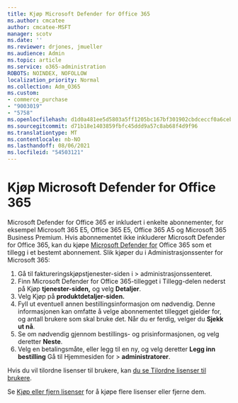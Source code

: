 ```yaml
---
title: Kjøp Microsoft Defender for Office 365
ms.author: cmcatee
author: cmcatee-MSFT
manager: scotv
ms.date: ''
ms.reviewer: drjones, jmueller
ms.audience: Admin
ms.topic: article
ms.service: o365-administration
ROBOTS: NOINDEX, NOFOLLOW
localization_priority: Normal
ms.collection: Adm_O365
ms.custom:
- commerce_purchase
- "9003019"
- "5758"
ms.openlocfilehash: d1d0a481ee5d5803a5ff1205bc167bf301902cbdceccf0a6ceb8497ebc65e54a
ms.sourcegitcommit: d71b18e1403859fbfc45ddd9a57c8ab68f4d9f96
ms.translationtype: MT
ms.contentlocale: nb-NO
ms.lasthandoff: 08/06/2021
ms.locfileid: "54503121"
---
```

# <a name="purchase-microsoft-defender-for-office-365"></a>Kjøp Microsoft Defender for Office 365

Microsoft Defender for Office 365 er inkludert i enkelte abonnementer, for eksempel Microsoft 365 E5, Office 365 E5, Office 365 A5 og Microsoft 365 Business Premium. Hvis abonnementet ikke inkluderer Microsoft Defender for Office 365, kan du kjøpe [Microsoft Defender for](/microsoft-365/security/office-365-security/office-365-atp) Office 365 som et tillegg i et bestemt abonnement. Slik kjøper du i Administrasjonssenter for Microsoft 365:

1. Gå til faktureringskjøpstjenester-siden i   >  [](https://go.microsoft.com/fwlink/p/?linkid=868433) administrasjonssenteret.
2. Finn Microsoft Defender for Office 365-tillegget i Tillegg-delen nederst på Kjøp **tjenester-siden,** og velg **Detaljer**. 
3. Velg Kjøp på **produktdetaljer-siden.**
4. Fyll ut eventuell annen bestillingsinformasjon om nødvendig. Denne informasjonen kan omfatte å velge abonnementet tillegget gjelder for, og antall brukere som skal bruke det. Når du er ferdig, velger du **Sjekk ut nå**.
5. Se om nødvendig gjennom bestillings- og prisinformasjonen, og velg deretter **Neste**.
6. Velg en betalingsmåte, eller legg til en ny, og velg deretter **Legg inn bestilling** Gå til Hjemmesiden for  >  **administratorer**.

Hvis du vil tilordne lisenser til brukere, kan [du se Tilordne lisenser til brukere](/microsoft-365/admin/manage/assign-licenses-to-users).

Se [Kjøp eller fjern lisenser](/microsoft-365/commerce/licenses/buy-licenses#buy-or-remove-licenses-for-your-business-subscription) for å kjøpe flere lisenser eller fjerne dem.